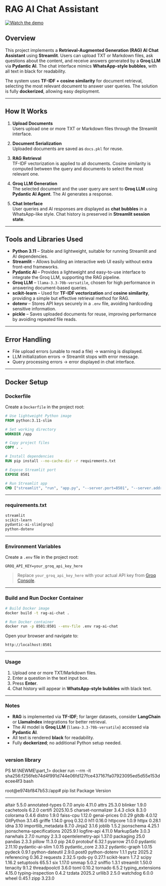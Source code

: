

# RAG AI Chat Assistant

[![Watch the demo](https://img.youtube.com/vi/kJp4TW-Ohg0/0.jpg)](https://youtu.be/kJp4TW-Ohg0)




## Overview

This project implements a **Retrieval-Augmented Generation (RAG) AI Chat Assistant** using **Streamlit**. Users can upload TXT or Markdown files, ask questions about the content, and receive answers generated by a **Groq LLM** via **Pydantic AI**. The chat interface mimics **WhatsApp-style bubbles**, with all text in black for readability.

The system uses **TF-IDF + cosine similarity** for document retrieval, selecting the most relevant document to answer user queries. The solution is fully **dockerized**, allowing easy deployment.

---

## How It Works

1. **Upload Documents**  
   Users upload one or more TXT or Markdown files through the Streamlit interface.

2. **Document Serialization**  
   Uploaded documents are saved as `docs.pkl` for reuse.

3. **RAG Retrieval**  
   TF-IDF vectorization is applied to all documents. Cosine similarity is computed between the query and documents to select the most relevant one.

4. **Groq LLM Generation**  
   The selected document and the user query are sent to **Groq LLM** using **Pydantic AI Agent**. The AI generates a response.

5. **Chat Interface**  
   User queries and AI responses are displayed as **chat bubbles** in a WhatsApp-like style. Chat history is preserved in **Streamlit session state**.

---

## Tools and Libraries Used

- **Python 3.11** – Stable and lightweight, suitable for running Streamlit and AI dependencies.  
- **Streamlit** – Allows building an interactive web UI easily without extra front-end frameworks.  
- **Pydantic AI** – Provides a lightweight and easy-to-use interface to integrate the Groq LLM, supporting the RAG pipeline.  
- **Groq LLM** – `llama-3.3-70b-versatile`, chosen for high performance in answering document-based queries.  
- **scikit-learn** – Used for **TF-IDF vectorization** and **cosine similarity**, providing a simple but effective retrieval method for RAG.  
- **dotenv** – Stores API keys securely in a `.env` file, avoiding hardcoding sensitive information.  
- **pickle** – Saves uploaded documents for reuse, improving performance by avoiding repeated file reads.

---

## Error Handling

- File upload errors (unable to read a file) → warning is displayed.  
- LLM initialization errors → Streamlit stops with error message.  
- Query processing errors → error displayed in chat interface.  

---

## Docker Setup

### Dockerfile

Create a `Dockerfile` in the project root:

```dockerfile
# Use lightweight Python image
FROM python:3.11-slim

# Set working directory
WORKDIR /app

# Copy project files
COPY . .

# Install dependencies
RUN pip install --no-cache-dir -r requirements.txt

# Expose Streamlit port
EXPOSE 8501

# Run Streamlit app
CMD ["streamlit", "run", "app.py", "--server.port=8501", "--server.address=0.0.0.0"]
````

---

### requirements.txt

```txt
streamlit
scikit-learn
pydantic-ai-slim[groq]
python-dotenv
```

---

### Environment Variables

Create a `.env` file in the project root:

```env
GROQ_API_KEY=your_groq_api_key_here
```

> Replace `your_groq_api_key_here` with your actual API key from [Groq Console](https://console.groq.com/keys).

---

### Build and Run Docker Container

```bash
# Build Docker image
docker build -t rag-ai-chat .

# Run Docker container
docker run -p 8501:8501 --env-file .env rag-ai-chat
```

Open your browser and navigate to:

```
http://localhost:8501
```

---

### Usage

1. Upload one or more TXT/Markdown files.
2. Enter a question in the text input box.
3. Press **Enter**.
4. Chat history will appear in **WhatsApp-style bubbles** with black text.

---

### Notes

* **RAG** is implemented via **TF-IDF**; for larger datasets, consider **LangChain** or **LlamaIndex** integrations for better retrieval.
* The AI model is **Groq LLM** (`llama-3.3-70b-versatile`) accessed via **Pydantic AI**.
* All text is rendered **black** for readability.
* Fully **dockerized**; no additional Python setup needed.


```

```

### version library

PS M:\NEWME\part_1> docker run --rm -it sha256:f256feb74d4f991d744e06fd127fce437167fa07923095ed5d55e153decee4f3 bash
>> 
root@e974bf847b53:/app# pip list
Package                   Version
------------------------- -----------
altair                    5.5.0
annotated-types           0.7.0
anyio                     4.11.0
attrs                     25.3.0
blinker                   1.9.0
cachetools                6.2.0
certifi                   2025.10.5
charset-normalizer        3.4.3
click                     8.3.0
colorama                  0.4.6
distro                    1.9.0
faiss-cpu                 1.12.0
genai-prices              0.0.29
gitdb                     4.0.12
GitPython                 3.1.45
griffe                    1.14.0
groq                      0.32.0
h11                       0.16.0
httpcore                  1.0.9
httpx                     0.28.1
idna                      3.10
importlib_metadata        8.7.0
Jinja2                    3.1.6
joblib                    1.5.2
jsonschema                4.25.1
jsonschema-specifications 2025.9.1
logfire-api               4.11.0
MarkupSafe                3.0.3
narwhals                  2.7.0
numpy                     2.3.3
opentelemetry-api         1.37.0
packaging                 25.0
pandas                    2.3.3
pillow                    11.3.0
pip                       24.0
protobuf                  6.32.1
pyarrow                   21.0.0
pydantic                  2.11.10
pydantic-ai-slim          1.0.15
pydantic_core             2.33.2
pydantic-graph            1.0.15
pydeck                    0.9.1
python-dateutil           2.9.0.post0
python-dotenv             1.1.1
pytz                      2025.2
referencing               0.36.2
requests                  2.32.5
rpds-py                   0.27.1
scikit-learn              1.7.2
scipy                     1.16.2
setuptools                65.5.1
six                       1.17.0
smmap                     5.0.2
sniffio                   1.3.1
streamlit                 1.50.0
tenacity                  9.1.2
threadpoolctl             3.6.0
toml                      0.10.2
tornado                   6.5.2
typing_extensions         4.15.0
typing-inspection         0.4.2
tzdata                    2025.2
urllib3                   2.5.0
watchdog                  6.0.0
wheel                     0.45.1
zipp                      3.23.0


```


